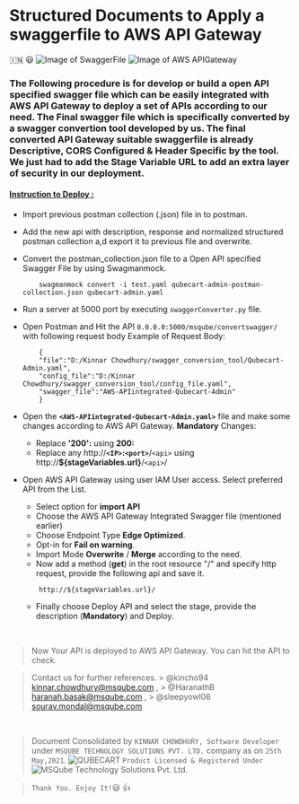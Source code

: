 # Structured Documents to Apply a swaggerfile to AWS API Gateway 
:india: :smiley:
![Image of SwaggerFile](https://alexdunndev.files.wordpress.com/2018/05/swagger-logo-horizontal.png?w=600)  ![Image of AWS APIGateway](https://encrypted-tbn0.gstatic.com/images?q=tbn:ANd9GcRggYroBxUMfU6Q2ggcThqSQEkV6dCg_bX7TxjJFoJI8VT9lEzNG7ZT0A8PNxmB614218M&usqp=CAU)

### <p5>The Following procedure is for develop or build a open API specified swagger file which can be easily integrated with AWS API Gateway to deploy a set of APIs according to our need. The Final swagger file which is specifically converted by a swagger convertion tool developed by us. The final converted API Gateway suitable swaggerfile is already **Descriptive**, **CORS Configured** & **Header Specific** by the tool. We just had to add the **Stage Variable URL** to add an extra layer of security in our deployment.</p5>

#### <h4><u>**Instruction to Deploy :**</u></h4>

* Import previous postman collection (.json) file in to postman.
* Add the new api with description, response and normalized structured postman collection a,d export it to previous file and overwrite.
* Convert the postman_collection.json file to a Open API specified Swagger File by using Swagmanmock.
    ```
        swagmanmock convert -i test.yaml qubecart-admin-postman-collection.json qubecart-admin.yaml
    ```
* Run a server at 5000 port by executing `swaggerConverter.py` file.
* Open Postman and Hit the API `0.0.0.0:5000/msqube/convertswagger/` with following request body
    Example of Request Body:    
    ```
        {
        "file":"D:/Kinnar Chowdhury/swagger_conversion_tool/Qubecart-Admin.yaml",
        "config_file":"D:/Kinnar Chowdhury/swagger_conversion_tool/config_file.yaml",
        "swagger_file":"AWS-APIintegrated-Qubecart-Admin"
        }
    ```

* Open the **`<AWS-APIintegrated-Qubecart-Admin.yaml>`** file and make some changes according to AWS API Gateway.
    **Mandatory** Changes:
    - Replace **'200':** using **200:**
    - Replace any http://**`<IP>`:`<port>`**/`<api>` using http://**${stageVariables.url}**/`<api>`/

* Open AWS API Gateway using user IAM User access. Select preferred API from the List.
    - Select option for **import API**
    - Choose the AWS API Gateway Integrated Swagger file (mentioned earlier)
    - Choose Endpoint Type **Edge Optimized**.
    - Opt-in for **Fail on warning**.
    - Import Mode **Overwrite** / **Merge** according to the need.
    - Now add a method (**get**) in the root resource "/" and specify http request, provide the following api and save it.
    ```
        http://${stageVariables.url}/ 
    ```
    - Finally choose Deploy API and select the stage, provide the description (**Mandatory**) and Deploy.

<p>&nbsp;</p>

> Now Your API is deployed to AWS API Gateway. You can hit the API to check.  

> Contact us for further references.
    >  @kincho94  kinnar.chowdhury@msqube.com ,
    > @HaranathB  haranah.basak@msqube.com ,
    > @sleepyowl06  sourav.mondal@msqube.com   

<p>&nbsp;</p>

> Document Consolidated by  `KINNAR CHOWDHURY, Software Developer`  under  `MSQUBE TECHNOLOGY SOLUTIONS PVT. LTD.`  company as on  `25th May,2021`.
![QUBECART](https://www.msqube.com/wp-content/uploads/2020/11/QC_Logo_500pxl-1.png) `Product Licensed & Registered Under` ![MSQube Technology Solutions Pvt. Ltd.](https://media-exp1.licdn.com/dms/image/C560BAQGnh6vxRglwOg/company-logo_200_200/0/1569092363489?e=2159024400&v=beta&t=gBG2VbNpyn2aDwybZRlpYxhbrFhcRWUEAL24G6-psZo)

> `Thank You. Enjoy It!`:smiley: :+1:
